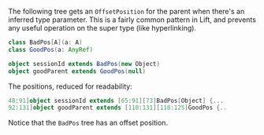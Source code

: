 The following tree gets an `OffsetPosition` for the parent when there's an inferred type parameter. This is a fairly common pattern in Lift, and prevents any useful operation on the super type (like hyperlinking).

```scala
class BadPos[A](a: A)
class GoodPos(a: AnyRef)

object sessionId extends BadPos(new Object)
object goodParent extends GoodPos(null)
```
The positions, reduced for readability:
```scala
48:91]object sessionId extends [65:91][73]BadPos[Object] {...
92:131]object goodParent extends [110:131][118:125]GoodPos {..
```

Notice that the `BadPos` tree has an offset position.
